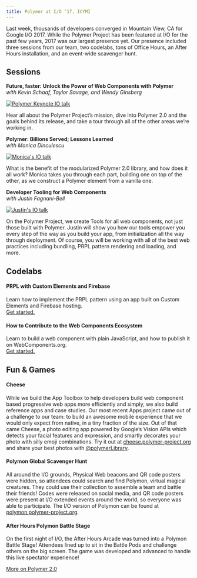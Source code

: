 ```yaml
---
title: Polymer at I/O ‘17, ICYMI
---
```


Last week, thousands of developers converged in Mountain View, CA for Google I/O 2017. While the Polymer Project has been featured at I/O for the past few years, 2017 was our largest presence yet. Our presence included three sessions from our team, two codelabs, tons of Office Hours, an After Hours installation, and an event-wide scavenger hunt.

## Sessions

**Future, faster: Unlock the Power of Web Components with Polymer**<br>
_with Kevin Schaaf, Taylor Savage, and Wendy Ginsberg_

[![Polymer Keynote IO talk](https://img.youtube.com/vi/cuoZenpQveQ/0.jpg)](https://www.youtube.com/watch?v=cuoZenpQveQ)

Hear all about the Polymer Project’s mission, dive into Polymer 2.0 and the goals behind its release, and take a tour through all of the other areas we’re working in.

**Polymer: Billions Served; Lessons Learned**<br>
_with Monica Dinculescu_

[![Monica's IO talk](https://img.youtube.com/vi/assSM3rlvZ8/0.jpg)](https://www.youtube.com/watch?v=assSM3rlvZ8)

What is the benefit of the modularized Polymer 2.0 library, and how does it all work? Monica takes you through each part, building one on top of the other, as we construct a Polymer element from a vanilla one.

**Developer Tooling for Web Components**<br>
_with Justin Fagnani-Bell_

[![Justin's IO talk](https://img.youtube.com/vi/tKvNeNGmOtU/0.jpg)](https://www.youtube.com/watch?v=tKvNeNGmOtU)

On the Polymer Project, we create Tools for all web components, not just those built with Polymer. Justin will show you how our tools empower you every step of the way as you build your app, from initialization all the way through deployment. Of course, you will be working with all of the best web practices including bundling, PRPL pattern rendering and loading, and more.

## Codelabs

#### PRPL with Custom Elements and Firebase

Learn how to implement the PRPL pattern using an app built on Custom Elements and Firebase hosting.<br>
<a href="https://codelabs.developers.google.com/codelabs/prpl-ce-firebase/index.html?index=..%2F..%2Fio2017#0">Get started.</a>

#### How to Contribute to the Web Components Ecosystem

Learn to build a web component with plain JavaScript, and how to publish it on WebComponents.org. </br>
<a href="https://codelabs.developers.google.com/codelabs/web-components-how-to-contribute/index.html?index=..%2F..%2Fio2017#0"> Get started. </a>

## Fun & Games

#### Cheese

While we build the App Toolbox to help developers build web component based progressive web apps more efficiently and simply, we also build reference apps and case studies. Our most recent Apps project came out of a challenge to our team: to build an awesome mobile experience that we would only expect from native, in a tiny fraction of the size. Out of that came Cheese, a photo editing app powered by Google’s Vision APIs which detects your facial features and expression, and smartly decorates your photo with silly emoji combinations. Try it out at <a href="https://cheese.polymer-project.org">cheese.polymer-project.org</a> and share your best photos with [@polymerLibrary](https://twitter.com/polymerLibrary).

#### Polymon Global Scavenger Hunt

All around the I/O grounds, Physical Web beacons and QR code posters were hidden, so attendees could search and find Polymon, virtual magical creatures. They could use their collection to assemble a team and battle their friends! Codes were released on social media, and QR code posters were present at I/O extended events around the world, so everyone was able to participate. The I/O version of Polymon can be found at <a href="https://polymon.polymer-project.org">polymon.polymer-project.org</a>.

#### After Hours Polymon Battle Stage

On the first night of I/O, the After Hours Arcade was turned into a Polymon Battle Stage! Attendees lined up to sit in the Battle Pods and challenge others on the big screen. The game was developed and advanced to handle this live spectator experience!


<a class="blue-button" href="/2.0/docs/about_20">More on Polymer 2.0</a>